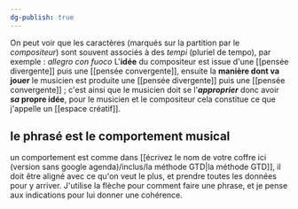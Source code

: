```yaml
---
dg-publish: true
---
```

On peut voir que les caractères (marqués sur la partition par le *compositeur*) sont souvent associés à des *tempi* (pluriel de tempo), par exemple : *allegro con fuoco*
L'**idée** du compositeur est issue d'une [[pensée divergente]] puis une [[pensée convergente]], ensuite la **manière dont va jouer** le musicien est produite une [[pensée divergente]] puis une [[pensée convergente]] ; c'est ainsi que le musicien doit se l'***approprier*** donc avoir ***sa* propre idée**, pour le musicien et le compositeur cela constitue ce que j'appelle un [[espace créatif]].
## le phrasé est le comportement musical
un comportement est comme dans [[écrivez le nom de votre coffre ici (version sans google agenda)/inclus/la méthode GTD|la méthode GTD]], il doit être aligné avec ce qu'on veut le plus, et prendre toutes les données pour y arriver.
J'utilise la flèche pour comment faire une phrase, et je pense aux indications pour lui donner une cohérence.